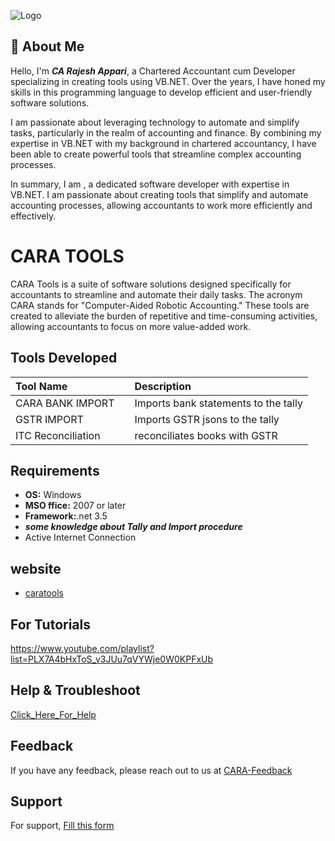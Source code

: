 
![Logo](https://files.catbox.moe/hpfww9.png)


## 🚀 About Me
Hello, I'm ***CA Rajesh Appari***, a Chartered Accountant cum Developer specializing in creating tools using VB.NET. Over the years, I have honed my skills in this programming language to develop efficient and user-friendly software solutions.

I am passionate about leveraging technology to automate and simplify tasks, particularly in the realm of accounting and finance. By combining my expertise in VB.NET with my background in chartered accountancy, I have been able to create powerful tools that streamline complex accounting processes.

In summary, I am , a dedicated software developer with expertise in VB.NET. I am passionate about creating tools that simplify and automate accounting processes, allowing accountants to work more efficiently and effectively.


# CARA TOOLS

CARA Tools is a suite of software solutions designed specifically for accountants to streamline and automate their daily tasks. The acronym CARA stands for "Computer-Aided Robotic Accounting." These tools are created to alleviate the burden of repetitive and time-consuming activities, allowing accountants to focus on more value-added work.


## Tools Developed





| Tool Name |      | Description                |
| :-------- | :------- | :------------------------- |
| CARA BANK IMPORT |  | Imports bank statements to the tally |
|  GSTR IMPORT |  | Imports GSTR jsons  to the tally |
|  ITC Reconciliation |  |reconciliates books with GSTR |




## Requirements

- **OS:** Windows
- **MSO ffice:** 2007 or later
- **Framework:**.net 3.5
- ***some knowledge about Tally and Import procedure***
- Active Internet Connection


## website

 - [caratools](https://www.caratools.com/)
 


## For Tutorials

https://www.youtube.com/playlist?list=PLX7A4bHxToS_v3JUu7qVYWje0W0KPFxUb


## Help & Troubleshoot

[Click_Here_For_Help](https://onedrive.live.com/download?cid=F5E9EAA710DCA76C&resid=F5E9EAA710DCA76C%215715&authkey=AJs0l_cgitYiG0E)


## Feedback

If you have any feedback, please reach out to us at [CARA-Feedback](https://docs.google.com/forms/d/e/1FAIpQLScQciCi5FZLfwTV5R4RWcNaCAuwB5tDT4GPWKCHNA5e48Iirg/viewform?usp=sf_link/)


## Support

For support, [Fill this form](https://docs.google.com/forms/d/e/1FAIpQLScQciCi5FZLfwTV5R4RWcNaCAuwB5tDT4GPWKCHNA5e48Iirg/viewform?usp=sf_link/)

